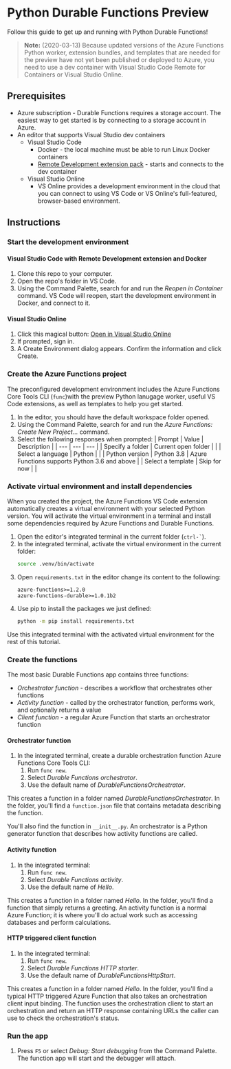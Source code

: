 # Python Durable Functions Preview

Follow this guide to get up and running with Python Durable Functions!

> **Note:** (2020-03-13) Because updated versions of the Azure Functions Python worker, extension bundles, and templates that are needed for the preview have not yet been published or deployed to Azure, you need to use a dev container with Visual Studio Code Remote for Containers or Visual Studio Online.

## Prerequisites

* Azure subscription - Durable Functions requires a storage account. The easiest way to get started is by connecting to a storage account in Azure.
* An editor that supports Visual Studio dev containers
    - Visual Studio Code
        - Docker - the local machine must be able to run Linux Docker containers
        - [Remote Development extension pack](https://marketplace.visualstudio.com/items?itemName=ms-vscode-remote.vscode-remote-extensionpack) - starts and connects to the dev container
    - Visual Studio Online
        - VS Online provides a development environment in the cloud that you can connect to using VS Code or VS Online's full-featured, browser-based environment. 

## Instructions

### Start the development environment

#### Visual Studio Code with Remote Development extension and Docker

1. Clone this repo to your computer.
1. Open the repo's folder in VS Code.
1. Using the Command Palette, search for and run the *Reopen in Container* command. VS Code will reopen, start the development environment in Docker, and connect to it.

#### Visual Studio Online

1. Click this magical button: [Open in Visual Studio Online](https://online.visualstudio.com/environments/new?name=Python+Durable+Functions+Preview&repo=https://github.com/anthonychu/python-durable-preview)
1. If prompted, sign in.
1. A Create Environment dialog appears. Confirm the information and click Create.

### Create the Azure Functions project

The preconfigured development environment includes the Azure Functions Core Tools CLI (`func`)with the preview Python lanugage worker, useful VS Code extensions, as well as templates to help you get started.

1. In the editor, you should have the default workspace folder opened.
1. Using the Command Palette, search for and run the *Azure Functions: Create New Project...* command.
1. Select the following responses when prompted:
    | Prompt | Value | Description |
    | --- | --- | --- |
    | Specify a folder | Current open folder | |
    | Select a language | Python | |
    | Python version | Python 3.8 | Azure Functions supports Python 3.6 and above |
    | Select a template | Skip for now | |

### Activate virtual environment and install dependencies

When you created the project, the Azure Functions VS Code extension automatically creates a virtual environment with your selected Python version. You will activate the virtual environment in a terminal and install some dependencies required by Azure Functions and Durable Functions.

1. Open the editor's integrated terminal in the current folder (`` ctrl-` ``).
1. In the integrated terminal, activate the virtual environment in the current folder:
    ```bash
    source .venv/bin/activate
    ```
1. Open `requirements.txt` in the editor change its content to the following:
    ```
    azure-functions>=1.2.0
    azure-functions-durable>=1.0.1b2
    ```
1. Use pip to install the packages we just defined:
    ```bash
    python -m pip install requirements.txt
    ```

Use this integrated terminal with the activated virtual environment for the rest of this tutorial.

### Create the functions

The most basic Durable Functions app contains three functions:
- *Orchestrator function* - describes a workflow that orchestrates other functions
- *Activity function* - called by the orchestrator function, performs work, and optionally returns a value
- *Client function* - a regular Azure Function that starts an orchestrator function

#### Orchestrator function

1. In the integrated terminal, create a durable orchestration function Azure Functions Core Tools CLI:
    1. Run `func new`.
    1. Select *Durable Functions orchestrator*.
    1. Use the default name of *DurableFunctionsOrchestrator*.

This creates a function in a folder named *DurableFunctionsOrchestrator*. In the folder, you'll find a `function.json` file that contains metadata describing the function.

You'll also find the function in `__init__.py`. An orchestrator is a Python generator function that describes how activity functions are called.

#### Activity function

1. In the integrated terminal:
    1. Run `func new`.
    1. Select *Durable Functions activity*.
    1. Use the default name of *Hello*.

This creates a function in a folder named *Hello*. In the folder, you'll find a function that simply returns a greeting. An activity function is a normal Azure Function; it is where you'll do actual work such as accessing databases and perform calculations.

#### HTTP triggered client function

1. In the integrated terminal:
    1. Run `func new`.
    1. Select *Durable Functions HTTP starter*.
    1. Use the default name of *DurableFunctionsHttpStart*.

This creates a function in a folder named *Hello*. In the folder, you'll find a typical HTTP triggered Azure Function that also takes an orchestration client input binding. The function uses the orchestration client to start an orchestration and return an HTTP response containing URLs the caller can use to check the orchestration's status.

### Run the app

1. Press `F5` or select *Debug: Start debugging* from the Command Palette. The function app will start and the debugger will attach.